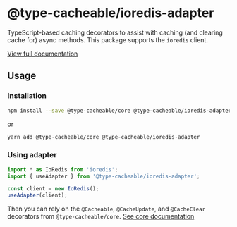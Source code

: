 # @type-cacheable/ioredis-adapter

TypeScript-based caching decorators to assist with caching (and clearing cache for) async methods. This package supports the `ioredis` client.

[View full documentation](https://github.com/joshuaslate/type-cacheable)

## Usage

### Installation

```bash
npm install --save @type-cacheable/core @type-cacheable/ioredis-adapter
```

or

```bash
yarn add @type-cacheable/core @type-cacheable/ioredis-adapter
```

### Using adapter

```ts
import * as IoRedis from 'ioredis';
import { useAdapter } from '@type-cacheable/ioredis-adapter';

const client = new IoRedis();
useAdapter(client);
```

Then you can rely on the `@Cacheable`, `@CacheUpdate`, and `@CacheClear` decorators from `@type-cacheable/core`. [See core documentation](https://github.com/joshuaslate/type-cacheable/tree/master/packages/core)
